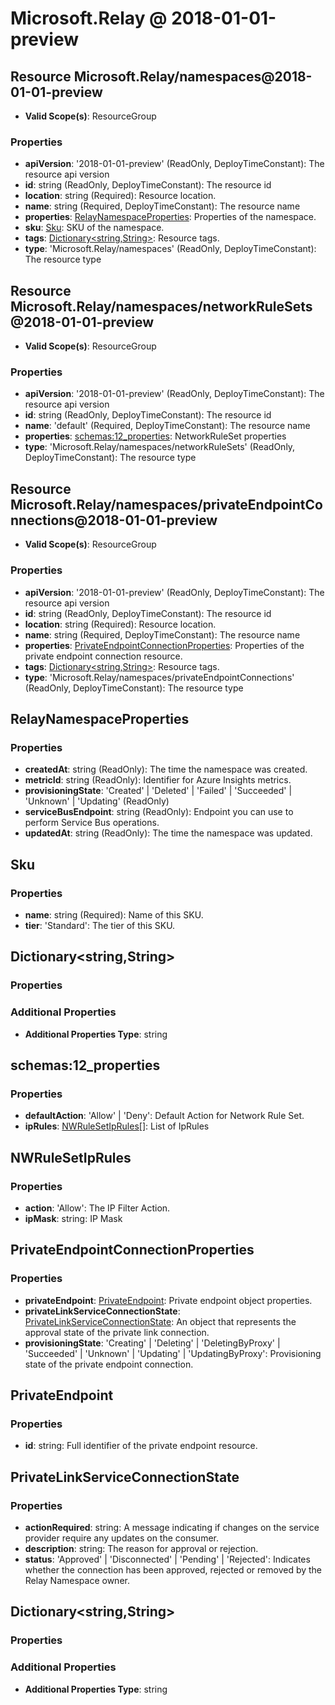 # Microsoft.Relay @ 2018-01-01-preview

## Resource Microsoft.Relay/namespaces@2018-01-01-preview
* **Valid Scope(s)**: ResourceGroup
### Properties
* **apiVersion**: '2018-01-01-preview' (ReadOnly, DeployTimeConstant): The resource api version
* **id**: string (ReadOnly, DeployTimeConstant): The resource id
* **location**: string (Required): Resource location.
* **name**: string (Required, DeployTimeConstant): The resource name
* **properties**: [RelayNamespaceProperties](#relaynamespaceproperties): Properties of the namespace.
* **sku**: [Sku](#sku): SKU of the namespace.
* **tags**: [Dictionary<string,String>](#dictionarystringstring): Resource tags.
* **type**: 'Microsoft.Relay/namespaces' (ReadOnly, DeployTimeConstant): The resource type

## Resource Microsoft.Relay/namespaces/networkRuleSets@2018-01-01-preview
* **Valid Scope(s)**: ResourceGroup
### Properties
* **apiVersion**: '2018-01-01-preview' (ReadOnly, DeployTimeConstant): The resource api version
* **id**: string (ReadOnly, DeployTimeConstant): The resource id
* **name**: 'default' (Required, DeployTimeConstant): The resource name
* **properties**: [schemas:12_properties](#schemas12properties): NetworkRuleSet properties
* **type**: 'Microsoft.Relay/namespaces/networkRuleSets' (ReadOnly, DeployTimeConstant): The resource type

## Resource Microsoft.Relay/namespaces/privateEndpointConnections@2018-01-01-preview
* **Valid Scope(s)**: ResourceGroup
### Properties
* **apiVersion**: '2018-01-01-preview' (ReadOnly, DeployTimeConstant): The resource api version
* **id**: string (ReadOnly, DeployTimeConstant): The resource id
* **location**: string (Required): Resource location.
* **name**: string (Required, DeployTimeConstant): The resource name
* **properties**: [PrivateEndpointConnectionProperties](#privateendpointconnectionproperties): Properties of the private endpoint connection resource.
* **tags**: [Dictionary<string,String>](#dictionarystringstring): Resource tags.
* **type**: 'Microsoft.Relay/namespaces/privateEndpointConnections' (ReadOnly, DeployTimeConstant): The resource type

## RelayNamespaceProperties
### Properties
* **createdAt**: string (ReadOnly): The time the namespace was created.
* **metricId**: string (ReadOnly): Identifier for Azure Insights metrics.
* **provisioningState**: 'Created' | 'Deleted' | 'Failed' | 'Succeeded' | 'Unknown' | 'Updating' (ReadOnly)
* **serviceBusEndpoint**: string (ReadOnly): Endpoint you can use to perform Service Bus operations.
* **updatedAt**: string (ReadOnly): The time the namespace was updated.

## Sku
### Properties
* **name**: string (Required): Name of this SKU.
* **tier**: 'Standard': The tier of this SKU.

## Dictionary<string,String>
### Properties
### Additional Properties
* **Additional Properties Type**: string

## schemas:12_properties
### Properties
* **defaultAction**: 'Allow' | 'Deny': Default Action for Network Rule Set.
* **ipRules**: [NWRuleSetIpRules](#nwrulesetiprules)[]: List of IpRules

## NWRuleSetIpRules
### Properties
* **action**: 'Allow': The IP Filter Action.
* **ipMask**: string: IP Mask

## PrivateEndpointConnectionProperties
### Properties
* **privateEndpoint**: [PrivateEndpoint](#privateendpoint): Private endpoint object properties.
* **privateLinkServiceConnectionState**: [PrivateLinkServiceConnectionState](#privatelinkserviceconnectionstate): An object that represents the approval state of the private link connection.
* **provisioningState**: 'Creating' | 'Deleting' | 'DeletingByProxy' | 'Succeeded' | 'Unknown' | 'Updating' | 'UpdatingByProxy': Provisioning state of the private endpoint connection.

## PrivateEndpoint
### Properties
* **id**: string: Full identifier of the private endpoint resource.

## PrivateLinkServiceConnectionState
### Properties
* **actionRequired**: string: A message indicating if changes on the service provider require any updates on the consumer.
* **description**: string: The reason for approval or rejection.
* **status**: 'Approved' | 'Disconnected' | 'Pending' | 'Rejected': Indicates whether the connection has been approved, rejected or removed by the Relay Namespace owner.

## Dictionary<string,String>
### Properties
### Additional Properties
* **Additional Properties Type**: string

